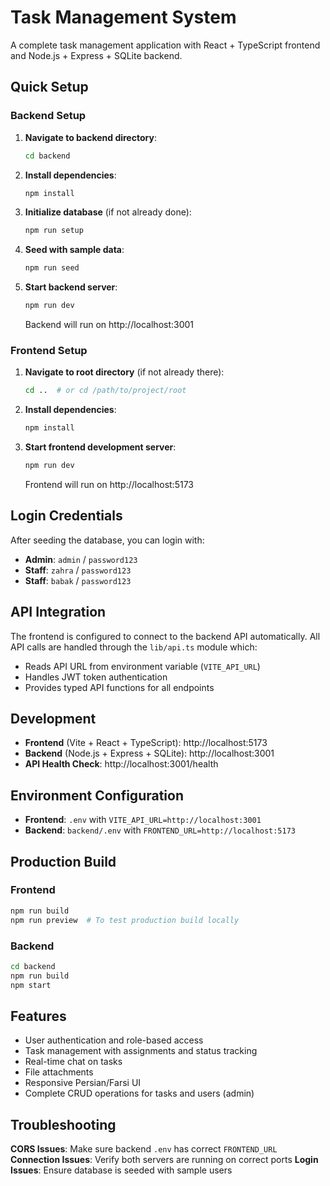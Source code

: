 # Task Management System

A complete task management application with React + TypeScript frontend and Node.js + Express + SQLite backend.

## Quick Setup

### Backend Setup

1. **Navigate to backend directory**:
   ```bash
   cd backend
   ```

2. **Install dependencies**:
   ```bash
   npm install
   ```

3. **Initialize database** (if not already done):
   ```bash
   npm run setup
   ```

4. **Seed with sample data**:
   ```bash
   npm run seed
   ```

5. **Start backend server**:
   ```bash
   npm run dev
   ```
   
   Backend will run on http://localhost:3001

### Frontend Setup

1. **Navigate to root directory** (if not already there):
   ```bash
   cd ..  # or cd /path/to/project/root
   ```

2. **Install dependencies**:
   ```bash
   npm install
   ```

3. **Start frontend development server**:
   ```bash
   npm run dev
   ```
   
   Frontend will run on http://localhost:5173

## Login Credentials

After seeding the database, you can login with:

- **Admin**: `admin` / `password123`
- **Staff**: `zahra` / `password123`  
- **Staff**: `babak` / `password123`

## API Integration

The frontend is configured to connect to the backend API automatically. All API calls are handled through the `lib/api.ts` module which:

- Reads API URL from environment variable (`VITE_API_URL`)
- Handles JWT token authentication
- Provides typed API functions for all endpoints

## Development

- **Frontend** (Vite + React + TypeScript): http://localhost:5173
- **Backend** (Node.js + Express + SQLite): http://localhost:3001
- **API Health Check**: http://localhost:3001/health

## Environment Configuration

- **Frontend**: `.env` with `VITE_API_URL=http://localhost:3001`
- **Backend**: `backend/.env` with `FRONTEND_URL=http://localhost:5173`

## Production Build

### Frontend
```bash
npm run build
npm run preview  # To test production build locally
```

### Backend
```bash
cd backend
npm run build
npm start
```

## Features

- User authentication and role-based access
- Task management with assignments and status tracking
- Real-time chat on tasks
- File attachments
- Responsive Persian/Farsi UI
- Complete CRUD operations for tasks and users (admin)

## Troubleshooting

**CORS Issues**: Make sure backend `.env` has correct `FRONTEND_URL`
**Connection Issues**: Verify both servers are running on correct ports
**Login Issues**: Ensure database is seeded with sample users
